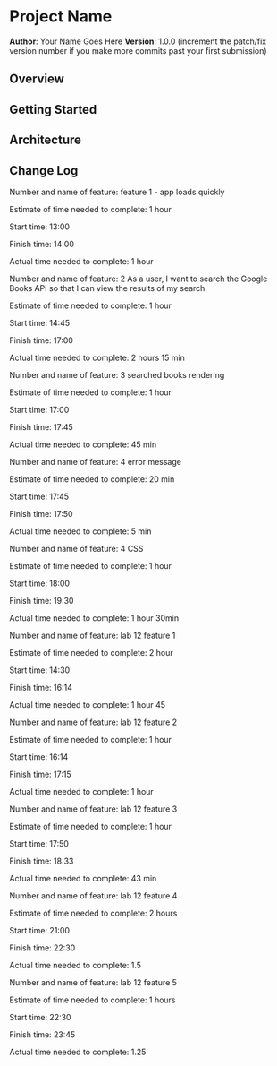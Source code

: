 # Project Name

**Author**: Your Name Goes Here
**Version**: 1.0.0 (increment the patch/fix version number if you make more commits past your first submission)

## Overview
<!-- Provide a high level overview of what this application is and why you are building it, beyond the fact that it's an assignment for a Code 301 class. (i.e. What's your problem domain?) -->

## Getting Started
<!-- What are the steps that a user must take in order to build this app on their own machine and get it running? -->

## Architecture
<!-- Provide a detailed description of the application design. What technologies (languages, libraries, etc) you're using, and any other relevant design information. -->

## Change Log
<!-- Use this area to document the iterative changes made to your application as each feature is successfully implemented. Use time stamps. Here's an examples:

09-21-2020 13:02 - Heroku Hosted Server at https://srda-booklist.herokuapp.com/
09-21-2020 17:45 - Books searchable and book list rendering
09-21-2020 19:33 - Css complete for day 1
09-22-2020 18:33 - Features through card three on the trello complete

## Credits and Collaborations
Sara and Dom worked on this together, we got help from Skyler, christopher and kevin, and flexbox tips and tricks - https://css-tricks.com/snippets/css/a-guide-to-flexbox/
menu image - https://game-icons.net/1x1/delapouite/hamburger-menu.html
-->

Number and name of feature: feature 1 - app loads quickly

Estimate of time needed to complete: 1 hour

Start time: 13:00

Finish time: 14:00

Actual time needed to complete: 1 hour



Number and name of feature: 2 As a user, I want to search the Google Books API so that I can view the results of my search.

Estimate of time needed to complete: 1 hour

Start time: 14:45

Finish time: 17:00

Actual time needed to complete: 2 hours 15 min



Number and name of feature: 3 searched books rendering

Estimate of time needed to complete: 1 hour

Start time: 17:00

Finish time: 17:45

Actual time needed to complete: 45 min



Number and name of feature: 4 error message

Estimate of time needed to complete: 20 min

Start time: 17:45

Finish time: 17:50

Actual time needed to complete: 5 min



Number and name of feature: 4 CSS

Estimate of time needed to complete: 1 hour

Start time: 18:00

Finish time: 19:30

Actual time needed to complete: 1 hour 30min




Number and name of feature: lab 12 feature 1 

Estimate of time needed to complete: 2 hour

Start time: 14:30

Finish time: 16:14

Actual time needed to complete: 1 hour 45



Number and name of feature: lab 12 feature 2 

Estimate of time needed to complete: 1 hour

Start time: 16:14

Finish time: 17:15

Actual time needed to complete: 1 hour


Number and name of feature: lab 12 feature 3 

Estimate of time needed to complete: 1 hour

Start time: 17:50

Finish time: 18:33

Actual time needed to complete: 43 min


Number and name of feature: lab 12 feature 4

Estimate of time needed to complete: 2 hours

Start time: 21:00

Finish time: 22:30

Actual time needed to complete: 1.5



Number and name of feature: lab 12 feature 5

Estimate of time needed to complete: 1 hours

Start time: 22:30

Finish time: 23:45

Actual time needed to complete: 1.25